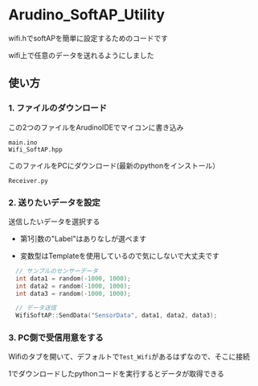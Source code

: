 # Arudino_SoftAP_Utility

wifi.hでsoftAPを簡単に設定するためのコードです

wifi上で任意のデータを送れるようにしました

## 使い方

### 1. ファイルのダウンロード

この2つのファイルをArudinoIDEでマイコンに書き込み

```
main.ino
Wifi_SoftAP.hpp
```
このファイルをPCにダウンロード(最新のpythonをインストール）

```
Receiver.py
```

### 2. 送りたいデータを設定

送信したいデータを選択する

- 第1引数の"Label"はありなしが選べます

- 変数型はTemplateを使用しているので気にしないで大丈夫です

```cpp
  // サンプルのセンサーデータ
  int data1 = random(-1000, 1000);
  int data2 = random(-1000, 1000);
  int data3 = random(-1000, 1000);

  // データ送信
  WifiSoftAP::SendData("SensorData", data1, data2, data3);
```

### 3. PC側で受信用意をする

Wifiのタブを開いて、デフォルトで```Test_Wifi```があるはずなので、そこに接続

1でダウンロードしたpythonコードを実行するとデータが取得できる
